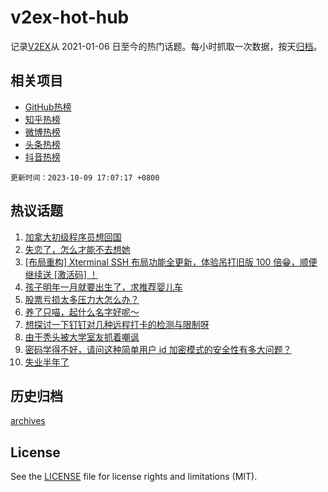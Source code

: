 # v2ex-hot-hub

 记录[V2EX](https://www.v2ex.com/)从 2021-01-06 日至今的热门话题。每小时抓取一次数据，按天[归档](archives)。
 
 ## 相关项目

- [GitHub热榜](https://github.com/snaildev/github-hot-hub)
- [知乎热榜](https://github.com/snaildev/zhihu-hot-hub)
- [微博热榜](https://github.com/snaildev/weibo-hot-hub)
- [头条热榜](https://github.com/snaildev/toutiao-hot-hub)
- [抖音热榜](https://github.com/snaildev/douyin-hot-hub)


 `更新时间：2023-10-09 17:07:17 +0800`

## 热议话题

1. [加拿大初级程序员想回国](https://www.v2ex.com/t/980098)
1. [失恋了，怎么才能不去想她](https://www.v2ex.com/t/980114)
1. [[布局重构] Xterminal SSH 布局功能全更新，体验吊打旧版 100 倍😁，顺便继续送 [激活码] ！](https://www.v2ex.com/t/980160)
1. [孩子明年一月就要出生了，求推荐婴儿车](https://www.v2ex.com/t/980075)
1. [股票亏损太多压力大怎么办？](https://www.v2ex.com/t/980243)
1. [养了只喵，起什么名字好呢～](https://www.v2ex.com/t/980013)
1. [想探讨一下钉钉对几种远程打卡的检测与限制呀](https://www.v2ex.com/t/980127)
1. [由于秃头被大学室友抓着嘲讽](https://www.v2ex.com/t/980111)
1. [密码学得不好，请问这种简单用户 id 加密模式的安全性有多大问题？](https://www.v2ex.com/t/980076)
1. [失业半年了](https://www.v2ex.com/t/980089)

## 历史归档

[archives](archives)

## License

See the [LICENSE](LICENSE) file for license rights and limitations (MIT).
